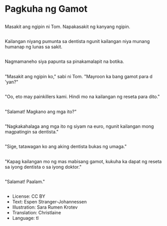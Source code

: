 # Pagkuha ng Gamot

##
Masakit ang ngipin ni Tom. Napakasakit ng kanyang ngipin.

##
Kailangan niyang pumunta sa dentista ngunit kailangan niya munang humanap ng lunas sa sakit.

##
Nagmamaneho siya papunta sa pinakamalapit na botika.

##
"Masakit ang ngipin ko," sabi ni Tom. "Mayroon ka bang gamot para d 'yan?"

##
"Oo, eto may painkillers kami. Hindi mo na kailangan ng reseta para dito."

##
"Salamat! Magkano ang mga ito?"

##
"Nagkakahalaga ang mga ito ng siyam na euro, ngunit kailangan mong magpatingin sa dentista."

##
"Sige, tatawagan ko ang aking dentista bukas ng umaga."

##
"Kapag kailangan mo ng mas mabisang gamot, kukuha ka dapat ng reseta sa iyong dentista o sa iyong doktor."

##
"Salamat! Paalam."

##
* License: CC BY
* Text: Espen Stranger-Johannessen
* Illustration: Sara Rumen Krotev
* Translation: Christlaine
* Language: tl
